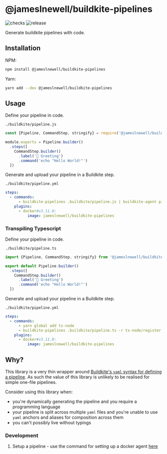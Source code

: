 # @jameslnewell/buildkite-pipelines

![checks](https://github.com/jameslnewell/buildkite-pipelines/actions/workflows/checks.yml/badge.svg) ![release](https://github.com/jameslnewell/buildkite-pipelines/actions/workflows/release.yml/badge.svg)


Generate buildkite pipelines with code.

## Installation

NPM:
```bash
npm install @jameslnewell/buildkite-pipelines
```

Yarn:
```bash
yarn add --dev @jameslnewell/buildkite-pipelines
```

## Usage

Define your pipeline in code.

`./buildkite/pipeline.js`
```ts
const {Pipeline, CommandStep, stringify} = require('@jameslnewell/buildkite-pipelines');

module.exports = Pipeline.builder()
  .steps([
    CommandStep.builder()
      .label('👋 Greeting')
      .command('echo "Hello World!"')
  ])

```

Generate and upload your pipeline in a Buildkite step.

`./buildkite/pipeline.yml`
```yaml
steps:
  - commands:
      - buildkite-pipelines .buildkite/pipeline.js | buildkite-agent pipeline upload
    plugins:
      - docker#v3.11.0:
          image: jameslnewell/buildkite-pipelines
```

### Transpiling Typescript

Define your pipeline in code.

`./buildkite/pipeline.ts`
```ts
import {Pipeline, CommandStep, stringify} from '@jameslnewell/buildkite-pipelines';

export default Pipeline.builder()
  .steps([
    CommandStep.builder()
      .label('👋 Greeting')
      .command('echo "Hello World!"')
  ])

```

Generate and upload your pipeline in a Buildkite step.

`./buildkite/pipeline.yml`
```yaml
steps:
  - commands:
      - yarn global add ts-node
      - buildkite-pipelines .buildkite/pipeline.ts -r ts-node/register | buildkite-agent pipeline upload
    plugins:
      - docker#v3.11.0:
          image: jameslnewell/buildkite-pipelines
```


## Why?

This library is a very thin wrapper around [Buildkite's `yaml` syntax for defining a pipeline](https://buildkite.com/docs/pipelines/defining-steps). As such the value of this library is unlikely to be realised for simple one-file pipelines. 

Consider using this library when:

- you're dynamically generating the pipeline and you require a programming language
- your pipeline is split across multiple `yaml` files and you're unable to use `yaml` anchors and aliases for composition across them
- you can't possibly live without typings

### Development

1. Setup a pipeline - use the command for setting up a docker agent [here](https://buildkite.com/organizations/jameslnewell/agents?return_to_pipeline=buildkite-pipelines&welcome=true#setup-docker)
